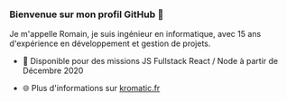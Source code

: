 ### Bienvenue sur mon profil GitHub 👋

Je m'appelle Romain, je suis ingénieur en informatique, avec 15 ans d'expérience en développement et gestion de projets.

- 💬 Disponible pour des missions JS Fullstack React / Node à partir de Décembre 2020
<!-- - 📫 Pour me joindre : [contact@kromatic.fr](mailto:contact@kromatic.fr) -->
- 🌐 Plus d'informations sur [kromatic.fr](https://kromatic.fr)

<!--
**romain-koenig/romain-koenig** is a ✨ _special_ ✨ repository because its `README.md` (this file) appears on your GitHub profile.

Here are some ideas to get you started:

- 🔭 I’m currently working on ...
- 🌱 I’m currently learning ...
- 👯 I’m looking to collaborate on ...
- 🤔 I’m looking for help with ...
- 💬 Ask me about ...
- 📫 How to reach me: ...
- 😄 Pronouns: ...
- ⚡ Fun fact: ...
-->
